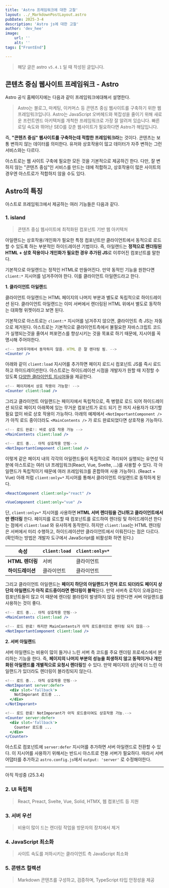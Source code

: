 ```yaml
---
title: 'Astro 프레임워크에 대한 고찰'
layout: ../_MarkdownPostLayout.astro
pubDate: 2025-3-4
description: 'Astro js에 대한 고찰'
author: 'dev_hee'
image:
    url: ''
    alt: ''
tags: ["FrontEnd"]

---
```


> 해당 글은 astro `v5.4.1` 일 때 작성된 글입니다.

## 콘텐츠 중심 웹사이트 프레임워크 - Astro

Astro 공식 홈페이지에는 다음과 같이 프레임워크에대해서 설명한다.

>Astro는 블로그, 마케팅, 이커머스 등 콘텐츠 중심 웹사이트를 구축하기 위한 웹 프레임워크입니다. Astro는 JavaScript 오버헤드와 복잡성을 줄이기 위해 새로운 프런트엔드 아키텍처를 개척한 프레임워크로 가장 잘 알려져 있습니다. 빠른 로딩 속도와 뛰어난 SEO를 갖춘 웹사이트가 필요하다면 Astro가 해답입니다.

즉, **"콘텐츠 중심" 웹사이트를 구축하는데 적합한 프레임워크라**는 것이다.
콘텐츠는 보통 변하지 않는 데이터를 의미한다. 유저와 상호작용이 많고 데이터가 자주 변하는 그런 서비스와는 다르다.

아스트로는 웹 사이트 구축에 필요한 모든 것을 기본적으로 제공하긴 한다. 다만, 잘 변하지 않는 "콘텐츠 중심"인 서비스를 만드는 데에 적합하고, 상호작용이 많은 사이트의 경우엔 아스트로가 적합하지 않을 수도 있다.

## Astro의 특징

아스트로 프레임워크에서 제공하는 여러 기능들은 다음과 같다.

### 1. island

> 콘텐츠 중심 웹사이트에 최적화된 컴포넌트 기반 웹 아키텍처

아일랜드는 상호작용/개인화가 필요한 특정 컴포넌트만 클라이언트에서 동적으로 로드할 수 있도록 하는 부분적인 하이드레이션 기법이다. 즉, 아일랜드는 **정적으로 렌더링된 HTML + 상호 작용이나 개인화가 필요한 경우 추가된 JS**로 이루어진 컴포넌트를 말한다.

기본적으로 아일랜드는 정적인 HTML로 만들어진다. 만약 동적인 기능을 원한다면 `client:*` 지시어를 넘겨주어야 한다. 이를 클라이언트 아일랜드라고 한다.

**1. 클라이언트 아일랜드**

클라이언트 아일랜드는 HTML 페이지의 나머지 부분과 별도로 독립적으로 하이드레이션 된다. 클라이언트 아일랜드는 이미 서버에서 렌더링된 HTML 위에서 별도로 동작하는 대화형 위젯이라고 보면 된다.

기본적으로 아스트로는 `client:*` 지시어를 넘겨주지 않으면, 클라이언트 측 JS는 자동으로 제거된다. 아스트로는 기본적으로 클라이언트측에서 불필요한 자바스크립트 코드가 실행되는것을 줄여서 퍼포먼스를 향상시키는 것을 목표로 하기 때문에, 지시어를 꼭 명시해 주어야한다.

```jsx
<!-- 브라우저에서 동작하지 않음. HTML 은 잘 렌더링 됨. -->
<Counter />
```

아래와 같이 `client:load` 지시어를 추가하면 페이지 로드시 컴포넌트 JS를 즉시 로드하고 하이드레이션한다. 아스트로는 하이드레이션 시점을 개발자가 원할 때 지정할 수 있도록 [다양한 클라이언트 지시어](https://docs.astro.build/ko/reference/directives-reference/#%ED%81%B4%EB%9D%BC%EC%9D%B4%EC%96%B8%ED%8A%B8-%EC%A7%80%EC%8B%9C%EC%96%B4)들을 제공한다.

```jsx
<!-- 페이지에서 상호 작용이 가능함! -->
<Counter client:load />
```

그리고 클라이언트 아일랜드는 페이지에서 독립적으로, 즉 병렬로 로드 되어 하이드레이션 되므로 페이지 아래쪽에 있는 무거운 컴포넌트가 로드 되기 전 까지 사용자가 대기할 필요 없이 바로 상호 작용이 가능하다.
아래의 예제에서 `<NotImportantComponent />` 가 아직 로드 중이더라도 `<MainContents />` 가 로드 완료되었다면 상호작용 가능하다.

```jsx
<!-- 로드 완료!: 바로 상호 작용 가능 -->
<MainContents client:load />

<!-- 로드 중... 아직 상호작용 안됨-->
<NotImportantComponent client:load />
```

이렇게 같은 페이지 내의 각각의 아일랜드들이 독립적으로 격리되어 실행되는 유연성 덕분에 아스트로는 여러 UI 프레임워크(React, Vue, Svelte, ...)를 사용할 수 있다. 각 아일랜드가 독립적이기 때문에 여러 프레임워크를 혼합하여 사용 가능하다. (React + Vue) 아래 처럼 `client:only=*` 지시어를 통해서 클라이언트 아일랜드로 동작하게 된다.

```jsx
<ReactComponent client:only="react" />

<VueComponent client:only="vue" />
```

단, `client:only=*` 지시어를 사용하면 **HTML 서버 렌더링을 건너뛰고 클라이언트에서만 렌더링** 한다. 페이지를 로드할 때 컴포넌트를 로드하여 렌더링 및 하이드레이션 한다는 점에서 `client:load` 와 유사하게 동작한다. 하지만 `client:load`는 HTML 렌더링은 서버에서 미리 수행하고, 하이드레이션만 클라이언트에서 이뤄진다는 점은 다르다. (확인하는 방법은 개발자 도구에서 JavaScript를 비활성화 하면 된다.)

| 속성            | `client:load` | `client:only=*` |
|----------------|--------------|----------------|
| **HTML 렌더링** | 서버         | 클라이언트     |
| **하이드레이션** | 클라이언트   | 클라이언트     |


그리고 클라이언트 아일랜드는 **페이지 하단의 아일랜드가 먼저 로드 되더라도 페이지 상단의 아일랜드가 아직 로드중이라면 렌더링이 블락**된다. 만약 서버측 로직이 오래걸리는 컴포넌트들이 많고 이 때문에 렌더링 블라킹이 발생하지 않길 원한다면 서버 아일랜드를 사용하는 것이 좋다.

```jsx
<!-- 로드 중... 아직 상호작용 안됨-->
<MainContents client:load />

<!-- 로드 완료! 하지만 MainContents가 아직 로드중이므로 렌더링 되지 않음-->
<NotImportantComponent client:load />
```


**2. 서버 아일랜드**

서버 아일랜드는 비용이 많이 들거나 느린 서버 측 코드를 주요 렌더링 프로세스에서 분리하는 기능을 한다.
즉, **페이지의 나머지 부분의 성능을 희생하지 않고 동적이거나 개인화된 아일랜드를 개별적으로 요청시 렌더링**할 수 있다. 만약 페이지의 상단에 더 느린 아일랜드가 있더라도 렌더링이 블라킹되지 않는다.

```jsx
<!-- 로드 중... 아직 상호작용 안됨-->
<NotImporant server:defer>
  <div slot='fallback'>
    NotImporant 로드중 ...
  </div>
</NotImporant>

<!-- 로드 완료! NotImporant가 아직 로드중이여도 상호작용 가능.-->
<Counter server:defer>
  <div slot='fallback'>
    Counter 로드중 ...
  </div>
</Counter>
```

아스트로 컴포넌트에 `server:defer` 지시어를 추가하면 서버 아일랜드로 전환할 수 있다. 이 지시어를 사용하기 위해서는 반드시 아스트로 전용 서버가 필요하다. 따라서 서버 어댑터를 추가하고 `astro.config.js`에서 `output: 'server'` 로 수정해야한다.



---

 아직 작성중 (25.3.4)

### 2. UI 독립적

> React, Preact, Svelte, Vue, Solid, HTMX, 웹 컴포넌트 등 지원

### 3. 서버 우선

> 비용이 많이 드는 렌더링 작업을 방문자의 장치에서 제거

### 4. JavaScript 최소화

> 사이트 속도를 저하시키는 클라이언트 측 JavaScript 최소화

### 5. 콘텐츠 컬렉션

> Markdown 콘텐츠를 구성하고, 검증하며, TypeScript 타입 안정성을 제공